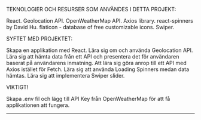 TEKNOLOGIER OCH RESURSER SOM ANVÄNDES I DETTA PROJEKT:

React.
Geolocation API.
OpenWeatherMap API.
Axios library.
react-spinners by David Hu.
flaticon - database of free customizable icons.
Swiper.

SYFTET MED PROJEKTET:

Skapa en applikation med React.
Lära sig om och använda Geolocation API.
Lära sig att hämta data från ett API och presentera det för användaren baserat på användarens inmatning.
Att lära sig göra anrop till ett API med Axios istället för Fetch.
Lära sig att använda Loading Spinners medan data hämtas.
Lära sig att implementera Swiper slider.

VIKTIGT!

Skapa .env fil och lägg till API Key från OpenWeatherMap för att få applikationen att fungera.

---
